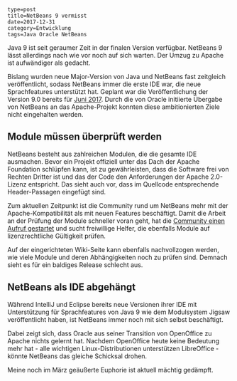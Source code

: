 ~~~~~~
type=post
title=NetBeans 9 vermisst
date=2017-12-31
category=Entwicklung
tags=Java Oracle NetBeans
~~~~~~
Java 9 ist seit geraumer Zeit in der finalen Version verfügbar. NetBeans 9 lässt allerdings nach wie vor noch auf sich
warten. Der Umzug zu Apache ist aufwändiger als gedacht.

<!--more-->

Bislang wurden neue Major-Version von Java und NetBeans fast zeitgleich veröffentlicht, sodass NetBeans immer die erste
IDE war, die neue Sprachfeatures unterstützt hat. Geplant war die Veröffentlichung der Version 9.0 bereits für 
[Juni 2017](http://wiki.netbeans.org/NetBeans_9). Durch die von Oracle initiierte Übergabe von NetBeans an das 
Apache-Projekt konnten diese ambitionierten Ziele nicht eingehalten werden.

## Module müssen überprüft werden
NetBeans besteht aus zahlreichen Modulen, die die gesamte IDE ausmachen. Bevor ein Projekt offiziell unter das Dach der
Apache Foundation schlüpfen kann, ist zu gewährleisten, dass die Software frei von Rechten Dritter ist und das der Code 
den Anforderungen der Apache 2.0-Lizenz entspricht. Das sieht auch vor, dass im Quellcode entsprechende Header-Passagen
eingefügt sind.

Zum aktuellen Zeitpunkt ist die Community rund um NetBeans mehr mit der Apache-Kompatibilität als mit neuen Features
beschäftigt. Damit die Arbeit an der Prüfung der Module schneller voran geht, hat die 
[Community einen Aufruf gestartet](https://cwiki.apache.org/confluence/display/NETBEANS/List+of+Modules+to+Review) und
sucht freiwillige Helfer, die ebenfalls Module auf lizenzrechtliche Gültigkeit prüfen.

Auf der eingerichteten Wiki-Seite kann ebenfalls nachvollzogen werden, wie viele Module und deren Abhängigkeiten noch zu
prüfen sind. Demnach sieht es für ein baldiges Release schlecht aus.

## NetBeans als IDE abgehängt
Während IntelliJ und Eclipse bereits neue Versionen ihrer IDE mit Unterstützung für Sprachfeatures von Java 9 wie dem 
Modulsystem Jigsaw veröffentlicht haben, ist NetBeans immer noch mit sich selbst beschäftigt.

Dabei zeigt sich, dass Oracle aus seiner Transition von OpenOffice zu Apache nichts gelernt hat. Nachdem OpenOffice
heute keine Bedeutung mehr hat - alle wichtigen Linux-Distributionen unterstützen LibreOffice - könnte NetBeans das
gleiche Schicksal drohen.

Meine noch im März geäußerte Euphorie ist aktuell mächtig gedämpft.

